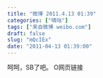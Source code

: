 ```yaml
---
title: "微博 2011.4.13 01:39"
categories: ["嘀咕"]
tags: ["来自微博 weibo.com"]
draft: false
slug: "mQcIEx"
date: "2011-04-13 01:39:00"
---
```


<p>呵呵，SB了吧。 O网页链接 ​​​​</p>
